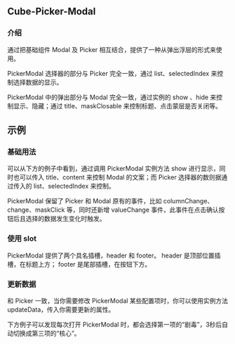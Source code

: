 ## Cube-Picker-Modal

<card>

### 介绍

通过把基础组件 Modal 及 Picker 相互结合，提供了一种从弹出浮层的形式来使用。

PickerModal 选择器的部分与 Picker 完全一致，通过 list、selectedIndex 来控制选择数据的显示。

PickerModal 中的弹出部分与 Modal 完全一致，通过实例的 show 、hide 来控制显示、隐藏；通过 title、maskClosable 来控制标题、点击蒙层是否关闭等。

</card>

## 示例

<card>

### 基础用法

可以从下方的例子中看到，通过调用 PickerModal 实例方法 show 进行显示，同时也可以传入 title、content 来控制 Modal 的文案；而 Picker 选择器的数则据通过传入的 list、selectedIndex 来控制。

PickerModal 保留了 Picker 和 Modal 原有的事件，比如 columnChange、change、maskClick 等，同时还新增 valueChange 事件，此事件在点击确认按钮后且选择的数据发生变化时触发。

<!-- @example: basic-picker -->

</card>

<card>

### 使用 slot

PickerModal 提供了两个具名插槽，header 和 footer。 header 是顶部位置插槽，在标题上方； footer 是尾部插槽，在按钮下方。

<!-- @example: slot-picker -->

</card>

<card>

### 更新数据

和 Picker 一致，当你需要修改 PickerModal 某些配置项时，你可以使用实例方法 updateData，传入你需要更新的属性。

下方例子可以发现每次打开 PickerModal 时，都会选择第一项的“剧毒”，3秒后自动切换成第三项的“核心”。

<!-- @example: update-data-picker -->

</card>
